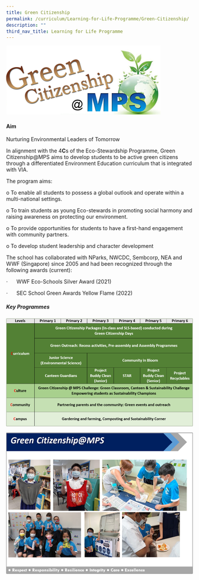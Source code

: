 ```yaml
---
title: Green Citizenship
permalink: /curriculum/Learning-for-Life-Programme/Green-Citizenship/
description: ""
third_nav_title: Learning for Life Programme
---
```

![](/images/Curriculum/gc1000.png)


#### **Aim** 
Nurturing Environmental Leaders of Tomorrow

In alignment with the 4**C**s of the Eco-Stewardship Programme, Green Citizenship@MPS aims to develop students to be active green citizens through a differentiated Environment Education curriculum that is integrated with VIA.

The program aims:

o To enable all students to possess a global outlook and operate within a multi-national settings.

o To train students as young Eco-stewards in promoting social harmony and raising awareness on protecting our environment.

o To provide opportunities for students to have a first-hand engagement with community partners.

o To develop student leadership and character development

The school has collaborated with NParks, NWCDC, Sembcorp, NEA and WWF (Singapore) since 2005 and had been recognized through the following awards (current):

·      WWF Eco-Schools Silver Award (2021)

·      SEC School Green Awards Yellow Flame (2022)



##### **Key Programmes**
![](/images/Curriculum/gc2000.png)

![](/images/Curriculum/gc3000.png)